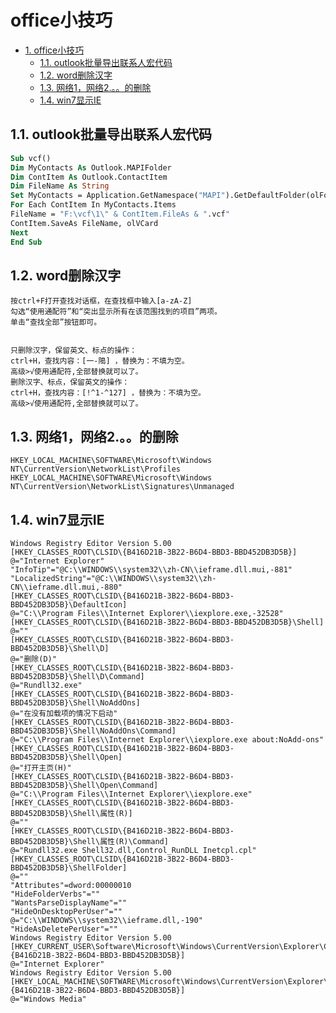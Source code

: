 # office小技巧

<!-- TOC -->

- [1. office小技巧](#1-office%e5%b0%8f%e6%8a%80%e5%b7%a7)
  - [1.1. outlook批量导出联系人宏代码](#11-outlook%e6%89%b9%e9%87%8f%e5%af%bc%e5%87%ba%e8%81%94%e7%b3%bb%e4%ba%ba%e5%ae%8f%e4%bb%a3%e7%a0%81)
  - [1.2. word删除汉字](#12-word%e5%88%a0%e9%99%a4%e6%b1%89%e5%ad%97)
  - [1.3. 网络1，网络2.。。的删除](#13-%e7%bd%91%e7%bb%9c1%e7%bd%91%e7%bb%9c2%e7%9a%84%e5%88%a0%e9%99%a4)
  - [1.4. win7显示IE](#14-win7%e6%98%be%e7%a4%baie)

<!-- /TOC -->

## 1.1. outlook批量导出联系人宏代码

```vb
Sub vcf()
Dim MyContacts As Outlook.MAPIFolder
Dim ContItem As Outlook.ContactItem
Dim FileName As String
Set MyContacts = Application.GetNamespace("MAPI").GetDefaultFolder(olFolderContacts)
For Each ContItem In MyContacts.Items
FileName = "F:\vcf\1\" & ContItem.FileAs & ".vcf"
ContItem.SaveAs FileName, olVCard
Next
End Sub
```

## 1.2. word删除汉字

```word
按ctrl+F打开查找对话框，在查找框中输入[a-zA-Z]
勾选“使用通配符”和“突出显示所有在该范围找到的项目”两项。
单击“查找全部”按钮即可。


只删除汉字，保留英文、标点的操作：
ctrl+H，查找内容：[一-﨩] ，替换为：不填为空。
高级>√使用通配符,全部替换就可以了。
删除汉字、标点，保留英文的操作：
ctrl+H，查找内容：[!^1-^127] ，替换为：不填为空。
高级>√使用通配符,全部替换就可以了。
```

## 1.3. 网络1，网络2.。。的删除

```reg
HKEY_LOCAL_MACHINE\SOFTWARE\Microsoft\Windows NT\CurrentVersion\NetworkList\Profiles
HKEY_LOCAL_MACHINE\SOFTWARE\Microsoft\Windows NT\CurrentVersion\NetworkList\Signatures\Unmanaged
```

## 1.4. win7显示IE

```reg
Windows Registry Editor Version 5.00
[HKEY_CLASSES_ROOT\CLSID\{B416D21B-3B22-B6D4-BBD3-BBD452DB3D5B}]
@="Internet Explorer"
"InfoTip"="@C:\\WINDOWS\\system32\\zh-CN\\ieframe.dll.mui,-881"
"LocalizedString"="@C:\\WINDOWS\\system32\\zh-CN\\ieframe.dll.mui,-880"
[HKEY_CLASSES_ROOT\CLSID\{B416D21B-3B22-B6D4-BBD3-BBD452DB3D5B}\DefaultIcon]
@="C:\\Program Files\\Internet Explorer\\iexplore.exe,-32528"
[HKEY_CLASSES_ROOT\CLSID\{B416D21B-3B22-B6D4-BBD3-BBD452DB3D5B}\Shell]
@=""
[HKEY_CLASSES_ROOT\CLSID\{B416D21B-3B22-B6D4-BBD3-BBD452DB3D5B}\Shell\D]
@="删除(D)"
[HKEY_CLASSES_ROOT\CLSID\{B416D21B-3B22-B6D4-BBD3-BBD452DB3D5B}\Shell\D\Command]
@="Rundll32.exe"
[HKEY_CLASSES_ROOT\CLSID\{B416D21B-3B22-B6D4-BBD3-BBD452DB3D5B}\Shell\NoAddOns]
@="在没有加载项的情况下启动"
[HKEY_CLASSES_ROOT\CLSID\{B416D21B-3B22-B6D4-BBD3-BBD452DB3D5B}\Shell\NoAddOns\Command]
@="C:\\Program Files\\Internet Explorer\\iexplore.exe about:NoAdd-ons"
[HKEY_CLASSES_ROOT\CLSID\{B416D21B-3B22-B6D4-BBD3-BBD452DB3D5B}\Shell\Open]
@="打开主页(H)"
[HKEY_CLASSES_ROOT\CLSID\{B416D21B-3B22-B6D4-BBD3-BBD452DB3D5B}\Shell\Open\Command]
@="C:\\Program Files\\Internet Explorer\\iexplore.exe"
[HKEY_CLASSES_ROOT\CLSID\{B416D21B-3B22-B6D4-BBD3-BBD452DB3D5B}\Shell\属性(R)]
@=""
[HKEY_CLASSES_ROOT\CLSID\{B416D21B-3B22-B6D4-BBD3-BBD452DB3D5B}\Shell\属性(R)\Command]
@="Rundll32.exe Shell32.dll,Control_RunDLL Inetcpl.cpl"
[HKEY_CLASSES_ROOT\CLSID\{B416D21B-3B22-B6D4-BBD3-BBD452DB3D5B}\ShellFolder]
@=""
"Attributes"=dword:00000010
"HideFolderVerbs"=""
"WantsParseDisplayName"=""
"HideOnDesktopPerUser"=""
@="C:\\WINDOWS\\system32\\ieframe.dll,-190"
"HideAsDeletePerUser"=""
Windows Registry Editor Version 5.00
[HKEY_CURRENT_USER\Software\Microsoft\Windows\CurrentVersion\Explorer\CLSID\{B416D21B-3B22-B6D4-BBD3-BBD452DB3D5B}]
@="Internet Explorer"
Windows Registry Editor Version 5.00
[HKEY_LOCAL_MACHINE\SOFTWARE\Microsoft\Windows\CurrentVersion\Explorer\Desktop\NameSpace\{B416D21B-3B22-B6D4-BBD3-BBD452DB3D5B}]
@="Windows Media"
```